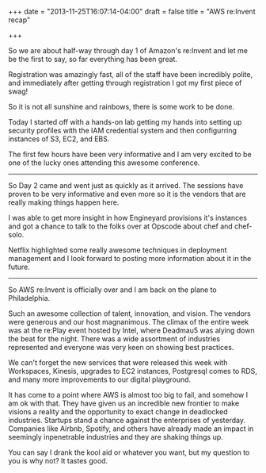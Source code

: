 +++
date = "2013-11-25T16:07:14-04:00"
draft = false
title = "AWS re:Invent recap"

+++

So we are about half-way through day 1 of Amazon's re:Invent and let me be the first to say, so far everything has been great.

Registration was amazingly fast, all of the staff have been incredibly polite, and immediately after getting through registration I got my first piece of swag!

So it is not all sunshine and rainbows, there is some work to be done.

Today I started off with a hands-on lab getting my hands into setting up security profiles with the IAM credential system
and then configurring instances of S3, EC2, and EBS.

The first few hours have been very informative and I am very excited to be one of the lucky ones attending this awesome conference.

<hr>

So Day 2 came and went just as quickly as it arrived. The sessions have proven to be very informative and even more so it is the vendors that are really making things happen here.

I was able to get more insight in how Engineyard provisions it's instances and got a chance to talk to the folks over at Opscode about chef and chef-solo.

Netflix highlighted some really awesome techniques in deployment management and I look forward to posting more information about it in the future.

<hr>

So AWS re:Invent is officially over and I am back on the plane to Philadelphia.

Such an awesome collection of talent, innovation, and vision. The vendors were generous and our host magnanimous.
The climax of the entire week was at the re:Play event hosted by Intel, where Deadmau5 was alying down the beat for the night.
There was a wide assortment of industries represented and everyone was very keen on showing best practices.

We can't forget the new services that were released this week with Workspaces, Kinesis, upgrades to EC2 instances, Postgresql comes to RDS, and many more improvements to our digital playground.

It has come to a point where AWS is almost too big to fail, and somehow I am ok with that. They have given us an incredible new frontier to make visions a reality
and the opportunity to exact change in deadlocked industries. Startups stand a chance against the enterprises of yesterday. Companies like Airbnb, Spotify, and others have already made an impact in seemingly
inpenetrable industries and they are shaking things up.

You can say I drank the kool aid or whatever you want, but my question to you is why not? It tastes good.

